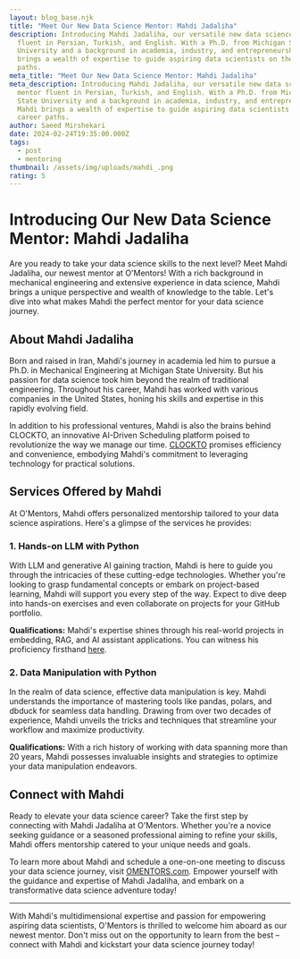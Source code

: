 ```yaml
---
layout: blog_base.njk
title: "Meet Our New Data Science Mentor: Mahdi Jadaliha"
description: Introducing Mahdi Jadaliha, our versatile new data science mentor
  fluent in Persian, Turkish, and English. With a Ph.D. from Michigan State
  University and a background in academia, industry, and entrepreneurship, Mahdi
  brings a wealth of expertise to guide aspiring data scientists on their career
  paths.
meta_title: "Meet Our New Data Science Mentor: Mahdi Jadaliha"
meta_description: Introducing Mahdi Jadaliha, our versatile new data science
  mentor fluent in Persian, Turkish, and English. With a Ph.D. from Michigan
  State University and a background in academia, industry, and entrepreneurship,
  Mahdi brings a wealth of expertise to guide aspiring data scientists on their
  career paths.
author: Saeed Mirshekari
date: 2024-02-24T19:35:00.000Z
tags:
  - post
  - mentoring
thumbnail: /assets/img/uploads/mahdi_.png
rating: 5
---
```

# Introducing Our New Data Science Mentor: Mahdi Jadaliha

Are you ready to take your data science skills to the next level? Meet Mahdi Jadaliha, our newest mentor at O'Mentors! With a rich background in mechanical engineering and extensive experience in data science, Mahdi brings a unique perspective and wealth of knowledge to the table. Let's dive into what makes Mahdi the perfect mentor for your data science journey.

## About Mahdi Jadaliha

Born and raised in Iran, Mahdi's journey in academia led him to pursue a Ph.D. in Mechanical Engineering at Michigan State University. But his passion for data science took him beyond the realm of traditional engineering. Throughout his career, Mahdi has worked with various companies in the United States, honing his skills and expertise in this rapidly evolving field.

In addition to his professional ventures, Mahdi is also the brains behind CLOCKTO, an innovative AI-Driven Scheduling platform poised to revolutionize the way we manage our time. [CLOCKTO](https://www.clockto.com) promises efficiency and convenience, embodying Mahdi's commitment to leveraging technology for practical solutions.

## Services Offered by Mahdi

At O'Mentors, Mahdi offers personalized mentorship tailored to your data science aspirations. Here's a glimpse of the services he provides:

### 1. Hands-on LLM with Python

With LLM and generative AI gaining traction, Mahdi is here to guide you through the intricacies of these cutting-edge technologies. Whether you're looking to grasp fundamental concepts or embark on project-based learning, Mahdi will support you every step of the way. Expect to dive deep into hands-on exercises and even collaborate on projects for your GitHub portfolio.

**Qualifications:**
Mahdi's expertise shines through his real-world projects in embedding, RAG, and AI assistant applications. You can witness his proficiency firsthand [here](https://youtu.be/YhjEsM2X7hc).

### 2. Data Manipulation with Python

In the realm of data science, effective data manipulation is key. Mahdi understands the importance of mastering tools like pandas, polars, and dbduck for seamless data handling. Drawing from over two decades of experience, Mahdi unveils the tricks and techniques that streamline your workflow and maximize productivity.

**Qualifications:**
With a rich history of working with data spanning more than 20 years, Mahdi possesses invaluable insights and strategies to optimize your data manipulation endeavors.

## Connect with Mahdi

Ready to elevate your data science career? Take the first step by connecting with Mahdi Jadaliha at O'Mentors. Whether you're a novice seeking guidance or a seasoned professional aiming to refine your skills, Mahdi offers mentorship catered to your unique needs and goals.

To learn more about Mahdi and schedule a one-on-one meeting to discuss your data science journey, visit [OMENTORS.com](https://omentors.com). Empower yourself with the guidance and expertise of Mahdi Jadaliha, and embark on a transformative data science adventure today!

---
With Mahdi's multidimensional expertise and passion for empowering aspiring data scientists, O'Mentors is thrilled to welcome him aboard as our newest mentor. Don't miss out on the opportunity to learn from the best – connect with Mahdi and kickstart your data science journey today!